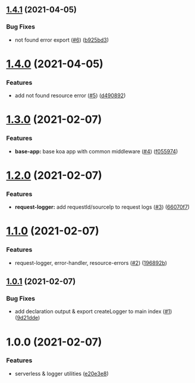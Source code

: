## [1.4.1](https://github.com/maviola5/hephaestus/compare/v1.4.0...v1.4.1) (2021-04-05)


### Bug Fixes

* not found error export ([#6](https://github.com/maviola5/hephaestus/issues/6)) ([b925bd3](https://github.com/maviola5/hephaestus/commit/b925bd3063f1499c0c3bfa66855f4716e56b04f3))

# [1.4.0](https://github.com/maviola5/hephaestus/compare/v1.3.0...v1.4.0) (2021-04-05)


### Features

* add not found resource error ([#5](https://github.com/maviola5/hephaestus/issues/5)) ([d490892](https://github.com/maviola5/hephaestus/commit/d49089239f45ed8ef0e2257475f830bb9b5a48fa))

# [1.3.0](https://github.com/maviola5/hephaestus/compare/v1.2.0...v1.3.0) (2021-02-07)


### Features

* **base-app:** base koa app with common middleware ([#4](https://github.com/maviola5/hephaestus/issues/4)) ([f055974](https://github.com/maviola5/hephaestus/commit/f05597442f27ec779bec670bde20dbdb3b4ef7ad))

# [1.2.0](https://github.com/maviola5/hephaestus/compare/v1.1.0...v1.2.0) (2021-02-07)


### Features

* **request-logger:** add requestId/sourceIp to request logs ([#3](https://github.com/maviola5/hephaestus/issues/3)) ([66070f7](https://github.com/maviola5/hephaestus/commit/66070f77cec7082ab72744923729a125c212ea06))

# [1.1.0](https://github.com/maviola5/hephaestus/compare/v1.0.1...v1.1.0) (2021-02-07)


### Features

* request-logger, error-handler, resource-errors ([#2](https://github.com/maviola5/hephaestus/issues/2)) ([196892b](https://github.com/maviola5/hephaestus/commit/196892bb7ed377461a6492314625ea97348dfec1))

## [1.0.1](https://github.com/maviola5/hephaestus/compare/v1.0.0...v1.0.1) (2021-02-07)


### Bug Fixes

* add declaration output & export createLogger to main index ([#1](https://github.com/maviola5/hephaestus/issues/1)) ([9d21dde](https://github.com/maviola5/hephaestus/commit/9d21ddece566d788fef87442de8b3476f32b62cd))

# 1.0.0 (2021-02-07)


### Features

* serverless & logger utilities ([e20e3e8](https://github.com/maviola5/hephaestus/commit/e20e3e88d530bfd1da45d78e6edae44349f556b8))
